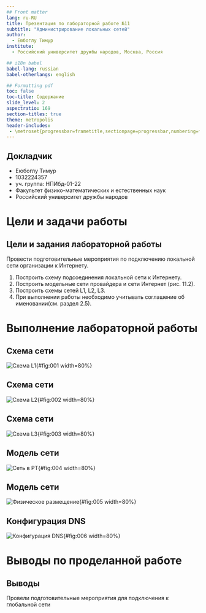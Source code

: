 ```yaml
---
## Front matter
lang: ru-RU
title: Презентация по лабораторной работе №11
subtitle: "Администрирование локальных сетей"
author:
  - Еюбоглу Тимур
institute:
  - Российский университет дружбы народов, Москва, Россия

## i18n babel
babel-lang: russian
babel-otherlangs: english

## Formatting pdf
toc: false
toc-title: Содержание
slide_level: 2
aspectratio: 169
section-titles: true
theme: metropolis
header-includes:
 - \metroset{progressbar=frametitle,sectionpage=progressbar,numbering=fraction}
---
```



## Докладчик

  * Еюбоглу Тимур
  * 1032224357
  * уч. группа: НПИбд-01-22
  * Факультет физико-математических и естественных наук
  * Российский университет дружбы народов

# Цели и задачи работы

## Цели и задания лабораторной работы

Провести подготовительные мероприятия по подключению локальной сети организации к Интернету.
1. Построить схему подсоединения локальной сети к Интернету.
2. Построить модельные сети провайдера и сети Интернет (рис. 11.2).
3. Построить схемы сетей L1, L2, L3.
4. При выполнении работы необходимо учитывать соглашение об именовании(см. раздел 2.5).

# Выполнение лабораторной работы

## Схема сети

![Схема L1](image/01.png){#fig:001 width=80%}

## Схема сети

![Схема L2](image/02.png){#fig:002 width=80%}

## Схема сети

![Схема L3](image/03.png){#fig:003 width=80%}

## Модель сети

![Сеть в PT](image/04.png){#fig:004 width=80%}

## Модель сети

![Физическое размещение](image/05.png){#fig:005 width=80%}

## Конфигурация DNS

![Конфигурация DNS](image/06.png){#fig:006 width=80%}

# Выводы по проделанной работе

## Выводы

Провели подготовительные мероприятия для подключения к глобальной сети
